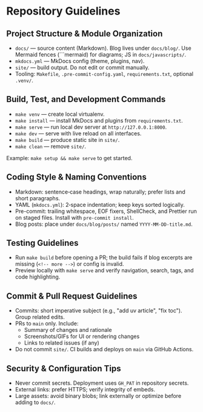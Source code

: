# Repository Guidelines

## Project Structure & Module Organization

- `docs/` — source content (Markdown). Blog lives under `docs/blog/`. Use Mermaid fences (```mermaid) for diagrams; JS in `docs/javascripts/`.
- `mkdocs.yml` — MkDocs config (theme, plugins, nav).
- `site/` — build output. Do not edit or commit manually.
- Tooling: `Makefile`, `.pre-commit-config.yaml`, `requirements.txt`, optional `.venv/`.

## Build, Test, and Development Commands

- `make venv` — create local virtualenv.
- `make install` — install MkDocs and plugins from `requirements.txt`.
- `make serve` — run local dev server at `http://127.0.0.1:8000`.
- `make dev` — serve with live reload on all interfaces.
- `make build` — produce static site in `site/`.
- `make clean` — remove `site/`.

Example: `make setup && make serve` to get started.

## Coding Style & Naming Conventions

- Markdown: sentence‑case headings, wrap naturally; prefer lists and short paragraphs.
- YAML (`mkdocs.yml`): 2‑space indentation; keep keys sorted logically.
- Pre-commit: trailing whitespace, EOF fixers, ShellCheck, and Prettier run on staged files. Install with `pre-commit install`.
- Blog posts: place under `docs/blog/posts/` named `YYYY‑MM‑DD-title.md`.

## Testing Guidelines

- Run `make build` before opening a PR; the build fails if blog excerpts are missing (`<!-- more -->`) or config is invalid.
- Preview locally with `make serve` and verify navigation, search, tags, and code highlighting.

## Commit & Pull Request Guidelines

- Commits: short imperative subject (e.g., "add uv article", "fix toc"). Group related edits.
- PRs to `main` only. Include:
  - Summary of changes and rationale
  - Screenshots/GIFs for UI or rendering changes
  - Links to related issues (if any)
- Do not commit `site/`. CI builds and deploys on `main` via GitHub Actions.

## Security & Configuration Tips

- Never commit secrets. Deployment uses `GH_PAT` in repository secrets.
- External links: prefer HTTPS; verify integrity of embeds.
- Large assets: avoid binary blobs; link externally or optimize before adding to `docs/`.
